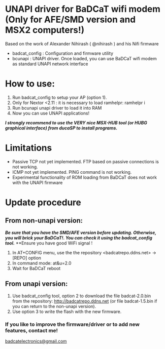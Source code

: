 # UNAPI driver for BaDCaT wifi modem (Only for AFE/SMD version and MSX2 computers!)
Based on the work of Alexander Nihirash ( @nihirash ) and his Nifi firmware

- badcat_config : Configuration and firmware utility
- bcunapi : UNAPI driver. Once loaded, you can use BaDCaT wifi modem as standard UNAPI network interface

# How to use:

1. Run badcat_config to setup your AP (option 1).
2. Only for Nextor <2.11 : it is necessary to load ramhelpr: ramhelpr i
3. Run bcunapi unapi driver to load it into RAM
4. Now you can use UNAPI applications!
  
***I strongly recommend to use the VERY nice MSX-HUB tool (or HUBG graphical interface) from ducaSP to install programs.***

  
# Limitations

- Passive TCP not yet implemented. FTP based on passive connections is not working.
- ICMP not yet implemented. PING command is not working.
- Experimental functionality of ROM loading from BaDCaT does not work with the UNAPI firmware


# Update procedure

## From non-unapi version: 
***Be sure that you have the SMD/AFE version before updating. Otherwise, you will brick your BaDCaT!. You can check it using the badcat_config tool.***
**Ensure you have good WiFi signal !

1. In AT+CONFIG menu, use the the repository <badcatrepo.ddns.net>  -> [REPO] option
2. In command mode: at&u=2.0
3. Wait for BaDCaT reboot

## From unapi version:
1. Use badcat_config tool, option 2 to download the file badcat-2.0.bin from the repository: http://badcatrepo.ddns.net
(or file badcat-1.5.bin if you can return to the non-unapi version).
3. Use option 3 to write the flash with the new firmware.


### If you like to improve the firmware/driver or to add new features, contact me!
badcatelectronics@gmail.com

